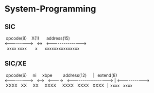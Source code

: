 # System-Programming
## SIC

&nbsp;opcode(8)&nbsp;&nbsp;&nbsp;&nbsp;X(1)&nbsp;&nbsp;&nbsp;&nbsp;&nbsp;&nbsp;address(15)  
<--------->&nbsp;&nbsp;&nbsp;<->&nbsp;&nbsp;&nbsp;<--------------->  
&nbsp;&nbsp;xxxx xxxx&nbsp;&nbsp;&nbsp;&nbsp;&nbsp;&nbsp;&nbsp;x&nbsp;&nbsp;&nbsp;&nbsp;&nbsp;&nbsp;xxxxxxxxxxxxxxx  


## SIC/XE 

&nbsp;opcode(6)&nbsp;&nbsp;&nbsp;&nbsp;&nbsp;ni&nbsp;&nbsp;&nbsp;&nbsp;&nbsp;xbpe&nbsp;&nbsp;&nbsp;&nbsp;&nbsp;&nbsp;&nbsp;&nbsp;&nbsp;address(12)&nbsp;&nbsp;&nbsp;&nbsp;&nbsp;|&nbsp;&nbsp;&nbsp;extend(8)  
<--------->&nbsp;&nbsp;&nbsp;<-->&nbsp;&nbsp;&nbsp;<---->&nbsp;&nbsp;&nbsp;<------------------>&nbsp;|&nbsp;<----------->  
&nbsp;XXXX&nbsp;&nbsp;&nbsp;XX&nbsp;&nbsp;&nbsp;&nbsp;&nbsp;XX&nbsp;&nbsp;&nbsp;&nbsp;&nbsp;XXXX&nbsp;&nbsp;&nbsp;&nbsp;&nbsp;XXXX&nbsp;&nbsp;&nbsp;XXXX&nbsp;&nbsp;&nbsp;XXXX&nbsp;&nbsp;|&nbsp;&nbsp;xxxx&nbsp;&nbsp;&nbsp;xxxx  
